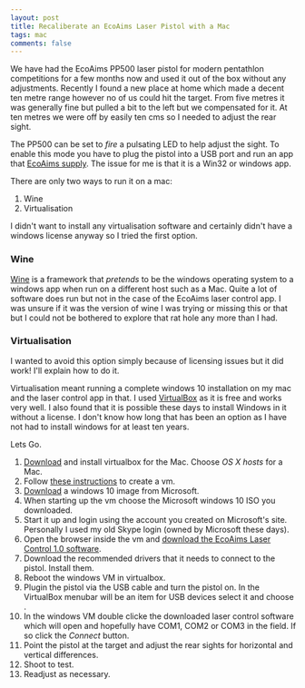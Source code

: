 ```yaml
---
layout: post
title: Recaliberate an EcoAims Laser Pistol with a Mac
tags: mac
comments: false
---
```

We have had the EcoAims PP500 laser pistol for modern pentathlon competitions for a few months now and used it out of the box without any adjustments.  Recently I found a new place at home which made a decent ten metre range however no of us could hit the target.  From five metres it was generally fine but pulled a bit to the left but we compensated for it.  At ten metres we were off by easily ten cms so I needed to adjust the rear sight.

The PP500 can be set to *fire* a pulsating LED to help adjust the sight.  To enable this mode you have to plug the pistol into a USB port and run an app that [EcoAims supply](http://www.ecoaims.com/page/11/download-software).  The issue for me is that it is a Win32 or windows app.

There are only two ways to run it on a mac:
1. Wine
2. Virtualisation

I didn't want to install any virtualisation software and certainly didn't have a windows license anyway so I tried the first option.

### Wine
[Wine](https://www.winehq.org) is a framework that *pretends* to be the windows operating system to a windows app when run on a different host such as a Mac.  Quite a lot of software does run but not in the case of the EcoAims laser control app.  I was unsure if it was the version of wine I was trying or missing this or that but I could not be bothered to explore that rat hole any more than I had.

### Virtualisation
I wanted to avoid this option simply because of licensing issues but it did work!  I'll explain how to do it.

Virtualisation meant running a complete windows 10 installation on my mac and the laser control app in that.  I used [VirtualBox](https://www.virtualbox.org) as it is free and works very well.  I also found that it is possible these days to install Windows in it without a license.  I don't know how long that has been an option as I have not had to install windows for at least ten years.

Lets Go.
1. [Download](https://www.virtualbox.org/wiki/Downloads) and install virtualbox for the Mac.  Choose *OS X hosts* for a Mac.
1. Follow [these instructions](https://betanews.com/2015/07/29/how-to-install-windows-10-on-oracle-virtualbox-no-windows-key-required/) to create a vm.
1. [Download](https://betanews.com/2015/07/29/how-to-download-windows-10-and-create-your-own-installation-usb-flash-drive-or-dvd/) a windows 10 image from Microsoft.
1. When starting up the vm choose the Microsoft windows 10 ISO you downloaded.
1. Start it up and login using the account you created on Microsoft's site.  Personally I used my old Skype login (owned by Microsoft these days).
1. Open the browser inside the vm and [download the EcoAims Laser Control 1.0 software](http://www.ecoaims.com/page/11/download-software).
1. Download the recommended drivers that it needs to connect to the pistol.  Install them.
1. Reboot the windows VM in virtualbox.
1. Plugin the pistol via the USB cable and turn the pistol on.  In the VirtualBox menubar will be an item for USB devices select it and choose <driver name>.
1. In the windows VM double clicke the downloaded laser control software which will open and hopefully have COM1, COM2 or COM3 in the field.  If so click the *Connect* button.
1. Point the pistol at the target and adjust the rear sights for horizontal and vertical differences.
1. Shoot to test.
1. Readjust as necessary.
